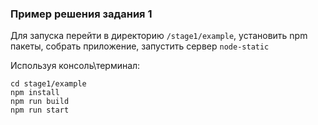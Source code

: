 ### Пример решения задания 1

Для запуска перейти в директорию `/stage1/example`, установить npm пакеты, собрать приложение, запустить сервер `node-static`  

Используя консоль\терминал:
```
cd stage1/example
npm install
npm run build
npm run start
```